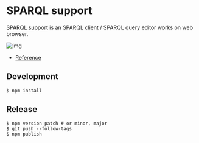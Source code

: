 # SPARQL support
[SPARQL support](https://sparql-support.dbcls.jp/) is an SPARQL client / SPARQL query editor works on web browser.

![img](https://sparql-support.dbcls.jp/file/virtuoso_ss.png)

* [Reference](https://sparql-support.dbcls.jp/sparql-support.html)


## Development

```
$ npm install
```

## Release

```
$ npm version patch # or minor, major
$ git push --follow-tags
$ npm publish
```
